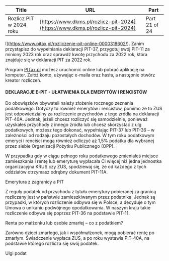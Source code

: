 | **Title**       | **URL**           | **Part**              |
|-----------------|-------------------|-----------------------|
| Rozlicz PIT w 2024 roku         | [https://www.dkms.pl/rozlicz-pit-2024](https://www.dkms.pl/rozlicz-pit-2024)    | Part 21 of 24          |

l](https://www.pitax.pl/rozliczenie-pit-online-0000318602/). Zanim przystąpisz do wypełniania deklaracji PIT\-37, przygotuj swój PIT\-11 za miniony 2023 rok oraz sprawdź kwotę przychodu za 2022 rok, która znajduje się w deklaracji PIT za 2022 rok.


Program [PITax.pl](https://www.pitax.pl/rozliczenie-pit-online-0000318602/) możesz uruchomić online lub pobrać aplikację na komputer. Załóż konto, używając e\-maila oraz hasła, a następnie otwórz kreator rozliczeń.

#### DEKLARACJE E\-PIT \- UŁATWIENIA DLA EMERYTÓW I RENCISTÓW

Do obowiązków obywateli należy złożenie rocznego zeznania podatkowego. Dotyczy to również emerytów i rencistów, pomimo że to ZUS jest odpowiedzialny za rozliczenie przychodów z tego źródła na deklaracji PIT\-40A. Jednak, jeżeli chcesz rozliczyć się samodzielnie, ponieważ uzyskałeś przychody z innego źródła lub chcesz skorzystać z ulg podatkowych, możesz tego dokonać, wypełniając PIT\-37 lub PIT\-36 – w zależności od rodzaju pozostałych dochodów. W tym roku podatkowym emeryci i renciści mogą również odliczyć aż 1,5% podatku dla wybranej przez siebie Organizacji Pożytku Publicznego (OPP).


W przypadku gdy w ciągu pełnego roku podatkowego zmieniałeś miejsce zamieszkania i rentę lub emeryturę wypłacała Ci więcej niż jedna jednostka organizacyjna KRUS czy ZUS, spodziewaj się, że od każdego z tych oddziałów otrzymasz odrębny dokument PIT\-11A.


Emerytura z zagranicy a PIT


Z reguły podatek od przychodu z tytułu emerytury pobieranej za granicą rozliczany jest w państwie zamieszkiwanym przez podatnika. Jednak są przypadki, w których rozliczenie odbywa się w Polsce, a decyduje o tym Umowa o unikaniu podwójnego opodatkowania. W naszym kraju takie rozliczenie odbywa się poprzez PIT\-36 na podstawie PIT\-11\.


Renta po małżonku lub osobie zmarłej – co z podatkiem?


Zarówno dzieci zmarłego, jak i współmałżonek, mogą pobierać rentę po zmarłym. Świadczenie wypłaca ZUS, a po roku wystawia PIT\-40A, na podstawie którego rozlicza się swój podatek.


Ulgi podat